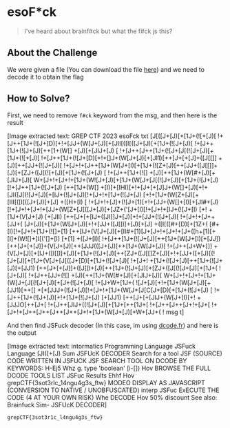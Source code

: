 # esoF*ck
> I've heard about brainf#ck but what the f#ck js this?

## About the Challenge
We were given a file (You can download the file [here](msg.txt)) and we need to decode it to obtain the flag

## How to Solve?
First, we need to remove `f#ck` keyword from the msg, and then here is the result


[Image extracted text: GREP CTF 2023
esoFck
txt
[J[([J+[J)[+[1J+(![+[J)[ !+[J++[1J+(![J+[D)[+!+[JJ+(W[J+[J)[+[JII[([I[([J+[J)[+[1J+(![J+[J)[ !+[J++[1J+(![J+[J)[++[1+(W[]
+[J)[+[JIJ+[J) [ !+[J++[J++[1J+(![J+[J[(![J+[J)[+[1J+(![+[J)[ !+[J++[1J+(![J+[D)[+!+[]J+(W[J+[J)[+[JI1)[++[J+[+[J]+([J[[]]
+[J)[++[JJ+(![J+[J)[ !+[J+!+[J++[1J+(W[J+[I)[+[1J+(![Z+[J)[++[JJ+([J[[]]+[J)[+[ZJ+([J[(![+[J)[+[1J+(![J+[J) [ !+[J++[1J+(![]
+[J)[++[1J+(W[#+[J)[+[JIJ+[J)[ W+[J+!+[J+!+[1J+(W![J+[J)[+[1J+(W[J+[J[(![J+[J)[+[1J+(![J+[J)[!+[J++[1J+(![J+[J) [++[1J+(W[]
+[I)[+[IHI)[+!+[J+[+[J]J+(W[]+[J)[+!+[JI([J[(![J+[J)[+[IJ+(![J+[J)[!+[J+!+[1J+(![J+[J) [+!+[1J+(W[Z+[J)[+[III[([I[([J+[J)[+[J]
+([H+[I) [ !+[J+!+[J]+(![J+[1)[+!+[JJ+(W[]+[I)[+[JI#+[J)[!+[J+!+[J+!+[JJ+(W[Z+[J[([J+[J)[+[JZ+('[J+[I)[!+[J+!+[IJ+(![J+[I) [+!
+[1J+(V[J+[J) [+[JII) [++[J+[+[IJ+([JI[]J+[J)[+!+[JJ+(![J+[J)[ !+[J+!+[J++[JJ+(
[J+[J)[+[1J+(W[J+[J)[+!+[JJ+([J[[I]+[J)[+[J]
+([I[([#+[D)[+[1Z+( [#+[I)[!+[J+!+[1J+(![]+[1) [++[IJ+(V[J+[J)[+[II#+[1)[J+[J+!+[J+!+[J+([h+[1)[+[I]+(W![]+[I[('[]+[I) [+[1]
+([J+[I)[ !+[J++[1J+(![J+[J)[++[1J+(W[J+[I)[+[JJ]) [++[J+[+[J]]+(V[J+[J)[++[JJJ(([J+[J)[++[1J+(W[J+[J)[ !+[J++[J+W+[]]
+(V[J+[J)[+[IJ+([I[[I]+[J)[+[1J+(![J+[J)[++[ZJ+([J[[]Z+[J)[+!+[JJ+([+[J)[(![J+[J)[+[1J+(V[J+[J[([J+[D)[+[1J+(![J+[J)[ !+[J+!
+[1J+(![J+[J)[++[1J+(![J+[J)[+[JJ1) [++[J+[+[J]]+([J[[I+[J)[++[1J+(![J+[J)[+[ZJ+([J[(![J+[J)[+[1J+( ![J+[J)[ !+[J++[JJ+(![]
+[J)[++[1J+(W[#+[J)[+[JIJ+[J)[ W+[J+!+[J+!+[1J+(W[J+[J[(![J+[J)[+[J+(![J+[J)[ !+[J+W+[1J+( ![J+[J)[+!+[1J+(W[J+[J)[+[JJ1)[++[]
+[+[JJJ+(![J+[J)[!+[J+!+[1J+(W[J+[J[C[J+[D)[+[1J+(![J+[J) [ !+[J++[1J+(![J+[J)[+!+[1J+(![J+[J) [+[JJ1) [++[J+[+[JIJ+(W[J+[I)[+!
+[JJJO[++[J+[ !+[J++[JlJ+((![J+[J)[+[1J+[++[1J+[ !+[J++[J++[J+!+[J+[ !+[J+!+[J++[J++[J++[J++[J+!+[1J+(W[J+[J)[+W+[JJ+( !
msg t]


And then find JSFuck decoder (In this case, im using [dcode.fr](https://www.dcode.fr/jsfuck-language)) and here is the output


[Image extracted text: intormatics
Programming Language
JSFuck Language [JI([+[J)
Sum
JSFUcK DECODER
Search for a tool
JSF
(SOURCE) CODE WRITTEN IN JSFUCK
JSF
SEARCH
TOOL
ON DCODE BY KEYWORDS:
H-Ej5
Whz
g. type 'boolean'
[i-[])
Hov
BROWSE THE FULL DCODE TOOLS LIST
JSFuc
Results
Ehhf
Hov
grepCTF{3sot3rlc_14ngu4g3s_ftw}
MODEO
DISPLAY AS JAVASCRIPT (CONVERSION TO NATIVE / UNOBFUSCATED)
interp
JSFuc
ExECUTE THE CODE (4 AT YOUR OWN RISK)
Whe
DECODE
Hov
50% discount
See also: Brainfuck
Sim-
JSFUcK DECODER]


```
grepCTF{3sot3r1c_l4ngu4g3s_ftw}
```